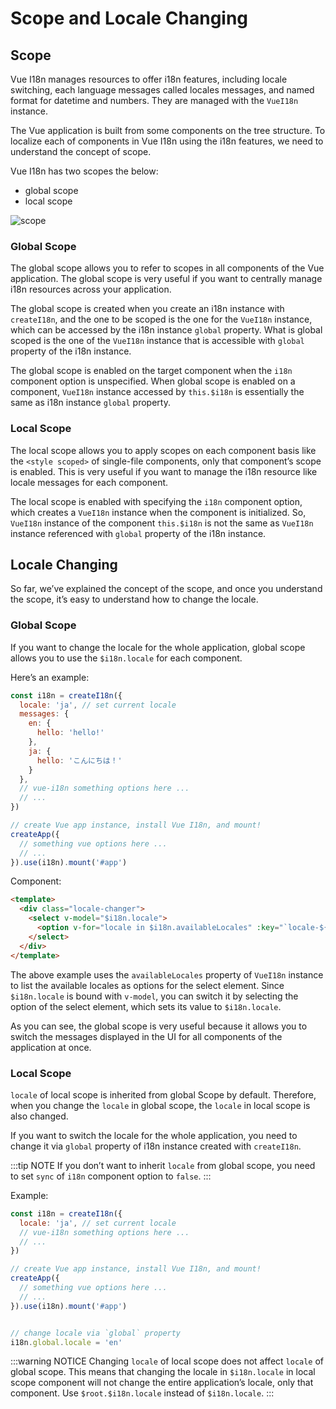 # Scope and Locale Changing

## Scope

Vue I18n manages resources to offer i18n features, including locale switching, each language messages called locales messages, and named format for datetime and numbers. They are managed with the `VueI18n` instance.

The Vue application is built from some components on the tree structure. To localize each of components in Vue I18n using the i18n features, we need to understand the concept of scope.

Vue I18n has two scopes the below:

- global scope
- local scope

![scope](/scope.png)

### Global Scope

The global scope allows you to refer to scopes in all components of the Vue application. The global scope is very useful if you want to centrally manage i18n resources across your application.

The global scope is created when you create an i18n instance with `createI18n`, and the one to be scoped is the one for the `VueI18n` instance, which can be accessed by the i18n instance `global` property. What is global scoped is the one of the `VueI18n` instance that is accessible with `global` property of the i18n instance.

The global scope is enabled on the target component when the `i18n` component option is unspecified. When global scope is enabled on a component, `VueI18n` instance accessed by `this.$i18n` is essentially the same as i18n instance `global` property.


### Local Scope

The local scope allows you to apply scopes on each component basis like the `<style scoped>` of single-file components, only that component’s scope is enabled. This is very useful if you want to manage the i18n resource like locale messages for each component.

The local scope is enabled with specifying the `i18n` component option, which creates a `VueI18n` instance when the component is initialized. So, `VueI18n` instance of the component `this.$i18n` is not the same as `VueI18n` instance referenced with `global` property of the i18n instance.

## Locale Changing

So far, we’ve explained the concept of the scope, and once you understand the scope, it’s easy to understand how to change the locale.

### Global Scope

If you want to change the locale for the whole application, global scope allows you to use the `$i18n.locale` for each component.

Here’s an example:

```js
const i18n = createI18n({
  locale: 'ja', // set current locale
  messages: {
    en: {
      hello: 'hello!'
    },
    ja: {
      hello: 'こんにちは！'
    }
  },
  // vue-i18n something options here ...
  // ...
})

// create Vue app instance, install Vue I18n, and mount!
createApp({
  // something vue options here ...
  // ...
}).use(i18n).mount('#app')
```

Component:

```html
<template>
  <div class="locale-changer">
    <select v-model="$i18n.locale">
      <option v-for="locale in $i18n.availableLocales" :key="`locale-${locale}`" :value="locale">{{ locale }}</option>
    </select>
  </div>
</template>
```

The above example uses the `availableLocales` property of `VueI18n` instance to list the available locales as options for the select element. Since `$i18n.locale` is bound with `v-model`, you can switch it by selecting the option of the select element, which sets its value to `$i18n.locale`.

As you can see, the global scope is very useful because it allows you to switch the messages displayed in the UI for all components of the application at once.

### Local Scope

`locale` of local scope is inherited from global Scope by default. Therefore, when you change the `locale` in global scope, the `locale` in local scope is also changed.

If you want to switch the locale for the whole application, you need to change it via `global` property of i18n instance created with `createI18n`.

:::tip NOTE
If you don’t want to inherit `locale` from global scope, you need to set `sync` of `i18n` component option to `false`.
:::

Example:

```js
const i18n = createI18n({
  locale: 'ja', // set current locale
  // vue-i18n something options here ...
  // ...
})

// create Vue app instance, install Vue I18n, and mount!
createApp({
  // something vue options here ...
  // ...
}).use(i18n).mount('#app')


// change locale via `global` property
i18n.global.locale = 'en'
```

:::warning NOTICE
Changing `locale` of local scope does not affect `locale` of global scope. This means that changing the locale in `$i18n.locale` in local scope component will not change the entire application’s locale, only that component. Use `$root.$i18n.locale` instead of `$i18n.locale`.
:::
